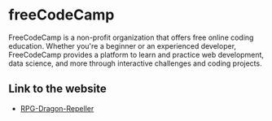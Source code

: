 # freeCodeCamp 
FreeCodeCamp is a non-profit organization that offers free online coding education. Whether you're a beginner or an experienced developer, FreeCodeCamp provides a platform to learn and practice web development, data science, and more through interactive challenges and coding projects.

## Link to the website 
- [RPG-Dragon-Repeller](https://jeffin03.github.io/freeCodeCamp/RPG/)
